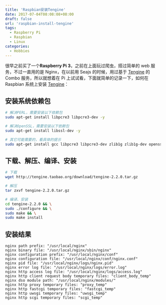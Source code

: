 ```yaml
---
title: 'Raspbian安装Tengine'
date: 2017-07-04T08:08:08+08:00
draft: false
url: 'raspbian-install-tengine'
tags:
  - Raspberry Pi
  - Raspbian
  - Linux
categories:
  - Hobbies
---
```


很早之前买了一个**Raspberry Pi 3**，之前在上面玩过爬虫，搭过简单的 web 服务，不过一直用的是 Nginx，在以前用 Seajs 的时候，用过基于 [Tengine](http://tengine.taobao.org/) 的 Combo 服务，所以就想着在 Pi 上试试看，下面就简单的记录一下，如何在 Raspbian 系统上安装 [Tengine](http://tengine.taobao.org/)：

## 安装系统依赖包

```bash
# 解决PERL，需要安装以下依赖包
sudo apt-get install libpcre3 libpcre3-dev -y

# 解决OpenSSL，需要安装以下依赖包
sudo apt-get install libssl-dev -y

# 其它可能需要的，看具体的提示
sudo apt-get install gcc libpcre3 libpcre3-dev zlib1g zlib1g-dev openssl libcurl4-openssl-dev -y
```

## 下载、解压、编译、安装

```bash
# 下载
wget http://tengine.taobao.org/download/tengine-2.2.0.tar.gz

# 解压
tar zxvf tengine-2.2.0.tar.gz

# 编译、安装
cd tengine-2.2.0 && \
sudo ./configure && \
sudo make && \
sudo make install
```

## 安装结果

```shell
nginx path prefix: "/usr/local/nginx"
nginx binary file: "/usr/local/nginx/sbin/nginx"
nginx configuration prefix: "/usr/local/nginx/conf"
nginx configuration file: "/usr/local/nginx/conf/nginx.conf"
nginx pid file: "/usr/local/nginx/logs/nginx.pid"
nginx error log file: "/usr/local/nginx/logs/error.log"
nginx http access log file: "/usr/local/nginx/logs/access.log"
nginx http client request body temporary files: "client_body_temp"
nginx dso module path: "/usr/local/nginx/modules/"
nginx http proxy temporary files: "proxy_temp"
nginx http fastcgi temporary files: "fastcgi_temp"
nginx http uwsgi temporary files: "uwsgi_temp"
nginx http scgi temporary files: "scgi_temp"
```
